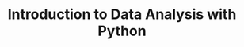 ---
layout: workshop
category: workshop
title: "Introduction to Data Analysis with Python"
time: 10am - 12:30pm PST
human_date: "January 14, 17, 21"
year: 2025
location:  UC Santa Barbara Library, Room 2509
instructors: Jose Niño Muriel, Jairo Melo-Flórez, Seth Erickson
helpers: Tess Ivinjack, Sigrid Van Den Abbeele
pre_workshop_survey: "https://ucsb.co1.qualtrics.com/jfe/form/SV_bJeIoxjp1A9Xx3M?slug=2025-01-14-ucsb-python"
post_workshop_survey: "https://ucsb.co1.qualtrics.com/jfe/form/SV_0lD2XHnezknmSr4?slug=2025-01-14-ucsb-python"
shoreline_url: "https://cglink.me/2dD/r2264299"
lesson_url: "https://ucsbcarpentry.github.io/2025-01-14-python-ecology-lesson/"
jupyter_url: "https://carpentryworkshop.lsit.ucsb.edu/"
description: "This three-day workshop offers a comprehensive introduction to Python, specifically designed for participants with no prior programming experience. Through the use of Jupyter notebooks, learners will get started coding in Python. The workshop will cover essential skills such as data loading and analysis, automation of data processing tasks, and the creation of basic plots for data visualization."
schedule: |
    | Day 1 - January 14 ||
    | 10:00 AM  | Welcome and intro |
    | 10:15 AM  | [Before we start](https://ucsbcarpentry.github.io/2025-01-14-python-ecology-lesson/00-before-we-start.html)      |
    | 10:45 AM  | [Intro to Programming in Python](https://ucsbcarpentry.github.io/2025-01-14-python-ecology-lesson/01-short-introduction-to-Python.html)            |
    | 11:15 AM  | Break   |
    | 11:30 AM  | [Starting with Data](https://ucsbcarpentry.github.io/2025-01-14-python-ecology-lesson/02-starting-with-data.html)           |
    | 12:30 PM  | End of day 1 |
    |||
    | Day 2 - January 17 ||
    | 10:00 AM  | Review |
    | 10:10 AM  | [Indexing, Slicing and Subsetting DataFrames](https://ucsbcarpentry.github.io/2025-01-14-python-ecology-lesson/03-index-slice-subset.html)      |
    | 11:10 AM  | Break   |
    | 11:25 AM  | [Data Types and Formats](https://ucsbcarpentry.github.io/2025-01-14-python-ecology-lesson/04-data-types-and-format.html)            |
    | 11:45 AM  | [Combining DataFrames](https://ucsbcarpentry.github.io/2025-01-14-python-ecology-lesson/05-merging-data.html)           |
    | 12:30 PM  | End of day 2 |
    |||
    | Day 3 - January 21 ||
    | 10:00 AM   | Review |
    | 10:10 AM   | [Data Workflows and Automation](https://ucsbcarpentry.github.io/2025-01-14-python-ecology-lesson/06-loops-and-functions.html)      |
    | 11:20 AM   | Break   |
    | 11:30 AM   | [Plotting with Matplotlib and plotnine](https://ucsbcarpentry.github.io/2025-01-14-python-ecology-lesson/08-putting-it-all-together.html)           |
    | 12:25 PM   | [Post-workshop survey](https://ucsb.co1.qualtrics.com/jfe/form/SV_0lD2XHnezknmSr4?slug=2025-01-14-ucsb-python)           |
    | 12:30 PM   | End of day 3 |
---